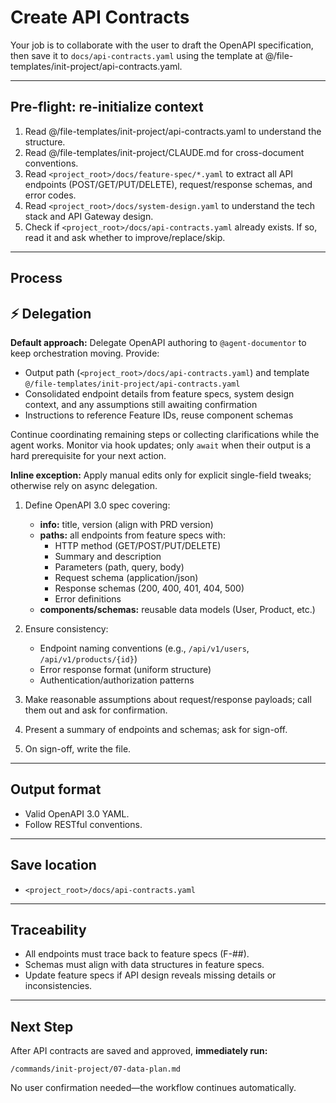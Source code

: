 # Create API Contracts

Your job is to collaborate with the user to draft the OpenAPI specification, then save it to `docs/api-contracts.yaml` using the template at @/file-templates/init-project/api-contracts.yaml.

---

## Pre-flight: re-initialize context
1. Read @/file-templates/init-project/api-contracts.yaml to understand the structure.
2. Read @/file-templates/init-project/CLAUDE.md for cross-document conventions.
3. Read `<project_root>/docs/feature-spec/*.yaml` to extract all API endpoints (POST/GET/PUT/DELETE), request/response schemas, and error codes.
4. Read `<project_root>/docs/system-design.yaml` to understand the tech stack and API Gateway design.
5. Check if `<project_root>/docs/api-contracts.yaml` already exists. If so, read it and ask whether to improve/replace/skip.

---

## Process

## ⚡ Delegation

**Default approach:** Delegate OpenAPI authoring to `@agent-documentor` to keep orchestration moving. Provide:
- Output path (`<project_root>/docs/api-contracts.yaml`) and template `@/file-templates/init-project/api-contracts.yaml`
- Consolidated endpoint details from feature specs, system design context, and any assumptions still awaiting confirmation
- Instructions to reference Feature IDs, reuse component schemas

Continue coordinating remaining steps or collecting clarifications while the agent works. Monitor via hook updates; only `await` when their output is a hard prerequisite for your next action.

**Inline exception:** Apply manual edits only for explicit single-field tweaks; otherwise rely on async delegation.

1. Define OpenAPI 3.0 spec covering:
   - **info:** title, version (align with PRD version)
   - **paths:** all endpoints from feature specs with:
     - HTTP method (GET/POST/PUT/DELETE)
     - Summary and description
     - Parameters (path, query, body)
     - Request schema (application/json)
     - Response schemas (200, 400, 401, 404, 500)
     - Error definitions
   - **components/schemas:** reusable data models (User, Product, etc.)

2. Ensure consistency:
   - Endpoint naming conventions (e.g., `/api/v1/users`, `/api/v1/products/{id}`)
   - Error response format (uniform structure)
   - Authentication/authorization patterns

3. Make reasonable assumptions about request/response payloads; call them out and ask for confirmation.

4. Present a summary of endpoints and schemas; ask for sign-off.

5. On sign-off, write the file.

---

## Output format
- Valid OpenAPI 3.0 YAML.
- Follow RESTful conventions.

---

## Save location
- `<project_root>/docs/api-contracts.yaml`

---

## Traceability
- All endpoints must trace back to feature specs (F-##).
- Schemas must align with data structures in feature specs.
- Update feature specs if API design reveals missing details or inconsistencies.

---

## Next Step

After API contracts are saved and approved, **immediately run:**
```
/commands/init-project/07-data-plan.md
```

No user confirmation needed—the workflow continues automatically.
